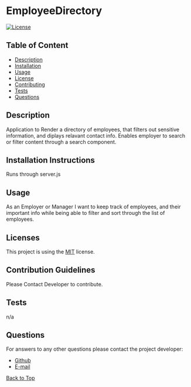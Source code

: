 # EmployeeDirectory
  [![License](https://img.shields.io/badge/License-MIT-brightgreen.svg)](https://opensource.org/licenses/MIT)
  ## Table of Content

  * [Description](#description)
  * [Installation](#installation-instructions)
  * [Usage](#usage)
  * [License](#licenses)
  * [Contributing](#contribution-guidelines)
  * [Tests](#tests)
  * [Questions](#questions)


  ## Description

  Application to Render a directory of employees, that filters out sensitive information, and diplays relavant contact info. Enables employer to search or filter content through a search component.

  ## Installation Instructions

  Runs through server.js
  
  ## Usage

  As an Employer or Manager I want to keep track of employees, and their important info while being able to filter and sort through the list of employees.

  ## Licenses

  This project is using the [MIT](https://opensource.org/licenses/MIT) license.

  ## Contribution Guidelines

  Please Contact Developer to contribute.

  ## Tests

  n/a
  
  ## Questions
  
  For answers to any other questions please contact the project developer:
  * [Github](https://github.com/chopsushi206)
  * [E-mail](mailto:lihua.anderson@gmail.com)


  [Back to Top](#TOP)
